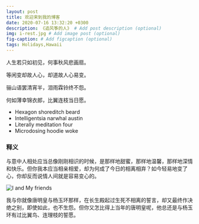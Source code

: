 ```yaml
---
layout: post
title: 欢迎来到我的博客
date: 2020-07-16 13:32:20 +0300
description: 《追风筝的人》 # Add post description (optional)
img: i-rest.jpg # Add image post (optional)
fig-caption: # Add figcaption (optional)
tags: Holidays,Hawaii
---
```

人生若只如初见，何事秋风悲画扇。

等闲变却故人心，却道故人心易变。

骊山语罢清宵半，泪雨霖铃终不怨。

何如薄幸锦衣郎，比翼连枝当日愿。

* Hexagon shoreditch beard
* Intelligentsia narwhal austin
* Literally meditation four
* Microdosing hoodie woke
 
###  释义
与意中人相处应当总像刚刚相识的时候，是那样地甜蜜，那样地温馨，那样地深情和快乐。但你我本应当相亲相爱，却为何成了今日的相离相弃？如今轻易地变了心，你却反而说情人间就是容易变心的。

 ![I and My friends]({{site.baseurl}}/assets/img/i-demo.jpg)
 
我与你就像唐明皇与杨玉环那样，在长生殿起过生死不相离的誓言，却又最终作决绝之别，即使如此，也不生怨。但你又怎比得上当年的唐明皇呢，他总还是与杨玉环有过比翼鸟、连理枝的誓愿。
